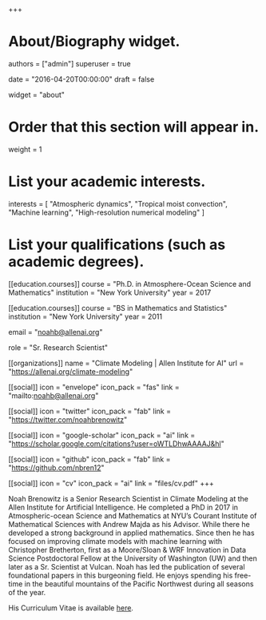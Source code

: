 +++
# About/Biography widget.

authors = ["admin"]
superuser = true

date = "2016-04-20T00:00:00"
draft = false

widget = "about"

# Order that this section will appear in.
weight = 1

# List your academic interests.
interests = [
    "Atmospheric dynamics",
    "Tropical moist convection",
    "Machine learning",
    "High-resolution numerical modeling"
]

# List your qualifications (such as academic degrees).


[[education.courses]]
  course = "Ph.D. in Atmosphere-Ocean Science and Mathematics"
  institution = "New York University"
  year = 2017

[[education.courses]]
  course = "BS in Mathematics and Statistics"
  institution = "New York University"
  year = 2011
 
email = "noahb@allenai.org"

role = "Sr. Research Scientist"

[[organizations]]
name = "Climate Modeling | Allen Institute for AI"
url = "https://allenai.org/climate-modeling"

[[social]]
icon = "envelope"
icon_pack = "fas"
link = "mailto:noahb@allenai.org"

[[social]]
icon = "twitter"
icon_pack = "fab"
link = "https://twitter.com/noahbrenowitz"

[[social]]
icon = "google-scholar"
icon_pack = "ai"
link = "https://scholar.google.com/citations?user=oWTLDhwAAAAJ&hl"

[[social]]
icon = "github"
icon_pack = "fab"
link = "https://github.com/nbren12"

[[social]]
icon = "cv"
icon_pack = "ai"
link = "files/cv.pdf"
+++

Noah Brenowitz is a Senior Research Scientist in Climate Modeling at the Allen Institute for Artificial Intelligence. He completed a PhD in 2017 in Atmospheric-ocean Science and Mathematics at NYU’s Courant Institute of Mathematical Sciences with Andrew Majda as his Advisor. While there he developed a strong background in applied mathematics. Since then he has focused on improving climate models with machine learning with Christopher Bretherton, first as a Moore/Sloan & WRF Innovation in Data Science Postdoctoral Fellow at the University of Washington (UW) and then later as a Sr. Scientist at Vulcan. Noah has led the publication of several foundational papers in this burgeoning field. He enjoys spending his free-time in the beautiful mountains of the Pacific Northwest during all seasons of the year.


His Curriculum Vitae is available [here](files/cv.pdf).
